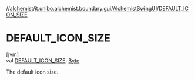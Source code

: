 //[alchemist](../../../index.md)/[it.unibo.alchemist.boundary.gui](../index.md)/[AlchemistSwingUI](index.md)/[DEFAULT_ICON_SIZE](-d-e-f-a-u-l-t_-i-c-o-n_-s-i-z-e.md)

# DEFAULT_ICON_SIZE

[jvm]\
val [DEFAULT_ICON_SIZE](-d-e-f-a-u-l-t_-i-c-o-n_-s-i-z-e.md): [Byte](https://kotlinlang.org/api/latest/jvm/stdlib/kotlin/-byte/index.html)

The default icon size.
